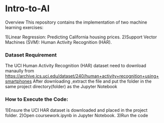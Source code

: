 # Intro-to-AI
Overview
This repository contains the implementation of two machine learning exercises:

1)Linear Regression: Predicting California housing prices.
2)Support Vector Machines (SVM): Human Activity Recognition (HAR).

### Dataset Requirement
The UCI Human Activity Recognition (HAR) dataset need to download manaully from https://archive.ics.uci.edu/dataset/240/human+activity+recognition+using+smartphones
After downloading ,extract the file and put the folder in the same project directory(folder) as the Jupyter Notebook

### How to Execute the Code:
1)Ensure the UCI HAR dataset is downloaded and placed in the project folder.
2)Open coursework.ipynb in Jupyter Notebook.
3)Run the code
